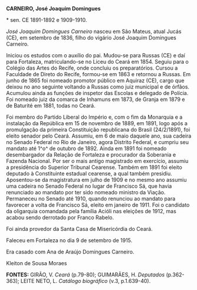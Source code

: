 **CARNEIRO, José Joaquim Domingues**

\* sen. CE 1891-1892 e 1909-1910.

*José Joaquim Domingues Carneiro* nasceu em São Mateus, atual Jucás
(CE), em setembro de 1836, filho do vigário José Joaquim Domingues
Carneiro.

Iniciou os estudos com o auxílio do pai. Mudou-se para Russas (CE) e daí
para Fortaleza, matriculando-se no Liceu do Ceará em 1854. Seguiu para o
Colégio das Artes do Recife, onde concluiu os preparatórios. Cursou a
Faculdade de Direto do Recife, formou-se em 1863 e retornou a Russas. Em
junho de 1865 foi nomeado promotor público em Aquiraz (CE), cargo que
deixou no ano seguinte voltando a Russas como juiz municipal e de
órfãos. Acumulou ainda as funções de inspetor das Escolas e delegado de
Polícia. Foi nomeado juiz da comarca de Inhamuns em 1873, de Granja em
1879 e de Baturité em 1881, todas no Ceará.

Foi membro do Partido Liberal do Império e, com o fim da Monarquia e a
instalação da República em 15 de novembro de 1889, em 1891, logo após a
promulgação da primeira Constituição republicana do Brasil (24/2/1891),
foi eleito senador pelo Ceará. Assumiu, em 6 de maio daquele ano, sua
cadeira no Senado Federal no Rio de Janeiro, agora Distrito Federal, e
cumpriu seu mandato até 1^o^ de outubro de 1892. Ainda em 1891 foi
nomeado desembargador da Relação de Fortaleza e procurador da Soberania
e Fazenda Nacional. Por ser o mais antigo magistrado em exercício,
assumiu a presidência do Superior Tribunal Cearense. Também em 1891 foi
eleito deputado à Constituinte estadual cearense, a qual também
presidiu. Aposentou-se da magistratura em julho de 1909 e no mesmo ano
assumiu uma cadeira no Senado Federal no lugar de Francisco Sá, que
havia renunciado ao mandato por ter sido nomeado ministro da Viação.
Permaneceu no Senado até 1910, quando renunciou ao mandato para
favorecer a volta de Francisco Sá, eleito em janeiro de 1911. Foi o
candidato da oligarquia comandada pela família Acióli nas eleições de
1912, mas acabou sendo derrotado por Franco Rabelo.

Foi ainda provedor da Santa Casa de Misericórdia do Ceará.

Faleceu em Fortaleza no dia 9 de setembro de 1915.

Era casado com Ana de Araújo Domingues Carneiro.

Kleiton de Sousa Moraes

**FONTES:** GIRÃO, V. *Ceará* (p.79-80); GUIMARÃES, H. *Deputados*
(p.362-363); LEITE NETO, L. *Catálogo biográfico* (v.3, p.1.639-40).
